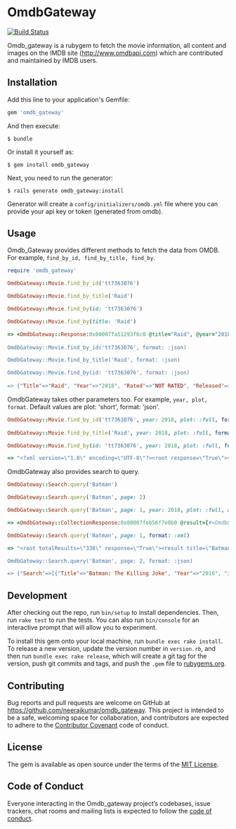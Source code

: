 # OmdbGateway

[![Build Status](https://travis-ci.org/neerajkumar/omdb_gateway.svg?branch=master)](https://travis-ci.org/neerajkumar/omdb_gateway)

Omdb_gateway is a rubygem to fetch the movie information, all content and images on the IMDB site (http://www.omdbapi.com) which are contributed and maintained by IMDB users.

## Installation

Add this line to your application's Gemfile:

```ruby
gem 'omdb_gateway'
```

And then execute:

    $ bundle

Or install it yourself as:

    $ gem install omdb_gateway
    
Next, you need to run the generator:

    $ rails generate omdb_gateway:install
    
Generator will create a ```config/initializers/omdb.yml``` file where you can provide your api key or token (generated from omdb).     

## Usage

Omdb_Gateway provides different methods to fetch the data from OMDB. For example, ```find_by_id, find_by_title, find_by```.

```ruby
require 'omdb_gateway'

OmdbGateway::Movie.find_by_id('tt7363076')

OmdbGateway::Movie.find_by_title('Raid')

OmdbGateway::Movie.find_by(id: 'tt7363076')

OmdbGateway::Movie.find_by(title: 'Raid')

=> <OmdbGateway::Response:0x00007fa51293f6c0 @title="Raid", @year="2018", @rated="NOT ...
    
OmdbGateway::Movie.find_by_id('tt7363076', format: :json)

OmdbGateway::Movie.find_by_title('Raid', format: :json)

OmdbGateway::Movie.find_by(id: 'tt7363076', format: :json)
    
=> {"Title"=>"Raid", "Year"=>"2018", "Rated"=>"NOT RATED", "Released"=>"16 Mar ...
```
    
OmdbGateway takes other parameters too. For example, ```year, plot, format```. Default values are plot: 'short', format: 'json'.
    
```ruby
OmdbGateway::Movie.find_by_id('tt7363076', year: 2018, plot: :full, format: :xml)
    
OmdbGateway::Movie.find_by_title('Raid', year: 2018, plot: :full, format: :xml)

OmdbGateway::Movie.find_by(id: 'tt7363076', year: 2018, plot: :full, format: :xml)

=> "<?xml version=\"1.0\" encoding=\"UTF-8\"?><root response=\"True\"><movie title=\..."
```

OmdbGateway also provides search to query. 

```ruby
OmdbGateway::Search.query('Batman')

OmdbGateway::Search.query('Batman', page: 2)

OmdbGateway::Search.query('Batman', page: 1, year: 2018, plot: :full, api_version: 1)

=> <OmdbGateway::CollectionResponse:0x00007feb56f7e0b0 @result=[#<OmdbGateway::Response:0x00007feb56f7e038 @title="Batman: The Killing Joke" ...

OmdbGateway::Search.query('Batman', page: 1, format: :xml)

=> "<root totalResults=\"338\" response=\"True\"><result title=\"Batman: The Killing ...

OmdbGateway::Search.query('Batman', page: 2, format: :json)

=> {"Search"=>[{"Title"=>"Batman: The Killing Joke", "Year"=>"2016", "imdbID"=> ...
```

## Development

After checking out the repo, run `bin/setup` to install dependencies. Then, run `rake test` to run the tests. You can also run `bin/console` for an interactive prompt that will allow you to experiment.

To install this gem onto your local machine, run `bundle exec rake install`. To release a new version, update the version number in `version.rb`, and then run `bundle exec rake release`, which will create a git tag for the version, push git commits and tags, and push the `.gem` file to [rubygems.org](https://rubygems.org).

## Contributing

Bug reports and pull requests are welcome on GitHub at https://github.com/neerajkumar/omdb_gateway. This project is intended to be a safe, welcoming space for collaboration, and contributors are expected to adhere to the [Contributor Covenant](http://contributor-covenant.org) code of conduct.

## License

The gem is available as open source under the terms of the [MIT License](https://opensource.org/licenses/MIT).

## Code of Conduct

Everyone interacting in the Omdb_gateway project’s codebases, issue trackers, chat rooms and mailing lists is expected to follow the [code of conduct](https://github.com/neerajkumar/omdb_gateway/blob/master/CODE_OF_CONDUCT.md).
